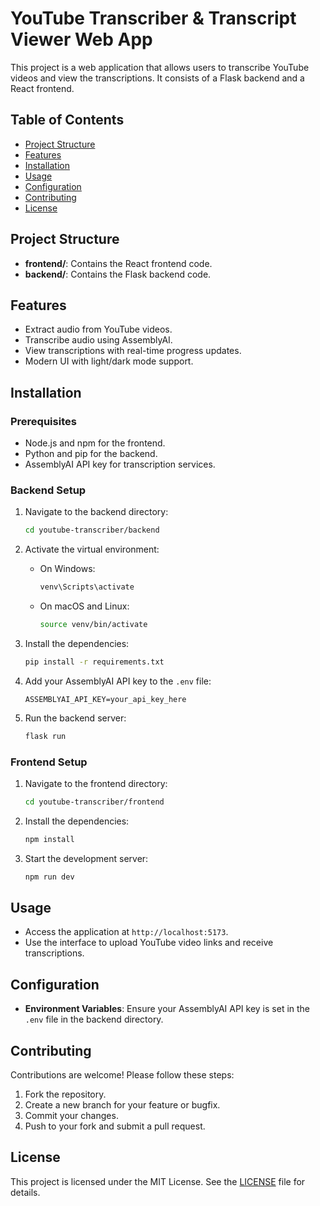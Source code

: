 # YouTube Transcriber & Transcript Viewer Web App

This project is a web application that allows users to transcribe YouTube videos and view the transcriptions. It consists of a Flask backend and a React frontend.

## Table of Contents

- [Project Structure](#project-structure)
- [Features](#features)
- [Installation](#installation)
- [Usage](#usage)
- [Configuration](#configuration)
- [Contributing](#contributing)
- [License](#license)

## Project Structure

- **frontend/**: Contains the React frontend code.
- **backend/**: Contains the Flask backend code.

## Features

- Extract audio from YouTube videos.
- Transcribe audio using AssemblyAI.
- View transcriptions with real-time progress updates.
- Modern UI with light/dark mode support.

## Installation

### Prerequisites

- Node.js and npm for the frontend.
- Python and pip for the backend.
- AssemblyAI API key for transcription services.

### Backend Setup

1. Navigate to the backend directory:
   ```bash
   cd youtube-transcriber/backend
   ```

2. Activate the virtual environment:
   - On Windows:
     ```bash
     venv\Scripts\activate
     ```
   - On macOS and Linux:
     ```bash
     source venv/bin/activate
     ```

3. Install the dependencies:
   ```bash
   pip install -r requirements.txt
   ```

4. Add your AssemblyAI API key to the `.env` file:
   ```plaintext
   ASSEMBLYAI_API_KEY=your_api_key_here
   ```

5. Run the backend server:
   ```bash
   flask run
   ```

### Frontend Setup

1. Navigate to the frontend directory:
   ```bash
   cd youtube-transcriber/frontend
   ```

2. Install the dependencies:
   ```bash
   npm install
   ```

3. Start the development server:
   ```bash
   npm run dev
   ```

## Usage

- Access the application at `http://localhost:5173`.
- Use the interface to upload YouTube video links and receive transcriptions.

## Configuration

- **Environment Variables**: Ensure your AssemblyAI API key is set in the `.env` file in the backend directory.

## Contributing

Contributions are welcome! Please follow these steps:

1. Fork the repository.
2. Create a new branch for your feature or bugfix.
3. Commit your changes.
4. Push to your fork and submit a pull request.

## License

This project is licensed under the MIT License. See the [LICENSE](LICENSE) file for details.
